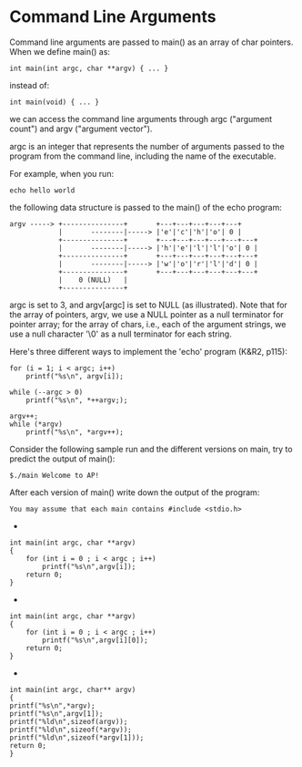 # **Command Line Arguments**


Command line arguments are passed to main() as an array of char pointers.
When we define main() as:

    int main(int argc, char **argv) { ... }

instead of:

    int main(void) { ... }

we can access the command line arguments through argc ("argument count") and
argv ("argument vector").

argc is an integer that represents the number of arguments passed to the program
from the command line, including the name of the executable.

For example, when you run:

    echo hello world

the following data structure is passed to the main() of the echo program:

    argv -----> +---------------+       +---+---+---+---+---+
                |       --------|-----> |'e'|'c'|'h'|'o'| 0 |
                +---------------+       +---+---+---+---+---+---+
                |       --------|-----> |'h'|'e'|'l'|'l'|'o'| 0 |
                +---------------+       +---+---+---+---+---+---+
                |       --------|-----> |'w'|'o'|'r'|'l'|'d'| 0 |
                +---------------+       +---+---+---+---+---+---+
                |    0 (NULL)   |
                +---------------+

argc is set to 3, and argv[argc] is set to NULL (as illustrated).
Note that for the array of pointers, argv, we use a NULL pointer as a null
terminator for pointer array; for the array of chars, i.e., each of the argument
strings, we use a null character '\0' as a null terminator for each string.

Here's three different ways to implement the 'echo' program (K&R2, p115):

    for (i = 1; i < argc; i++)
        printf("%s\n", argv[i]);

    while (--argc > 0)
        printf("%s\n", *++argv;);

    argv++;
    while (*argv)
        printf("%s\n", *argv++);
        
        
Consider the following sample run and the different versions on main,
try to predict the output of main():

    $./main Welcome to AP!

After each version of main() write down the output of the program:

`You may assume that each main contains #include <stdio.h>`

-

    int main(int argc, char **argv)
    {
        for (int i = 0 ; i < argc ; i++)
            printf("%s\n",argv[i]);
        return 0;
    }
    
-

    int main(int argc, char **argv)
    {
        for (int i = 0 ; i < argc ; i++)
            printf("%s\n",argv[i][0]);
        return 0;
    }

-

    int main(int argc, char** argv)
    {
    printf("%s\n",*argv);
    printf("%s\n",argv[1]);
    printf("%ld\n",sizeof(argv));
    printf("%ld\n",sizeof(*argv));
    printf("%ld\n",sizeof(*argv[1]));
    return 0;
    }
